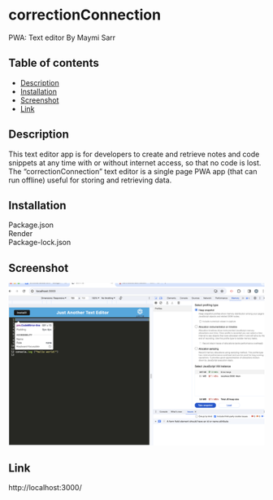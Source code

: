 # correctionConnection
PWA: Text editor
By Maymi Sarr


## Table of contents
- [Description](#description)
- [Installation](#installation)
- [Screenshot](#screenshot)
- [Link](#link)

## Description
This text editor app is for developers to create and retrieve notes and code snippets at any time with or without internet access, so that no code is lost. The “correctionConnection” text editor is a single page PWA app (that can run offline) useful for storing and retrieving data.

## Installation
<div>Package.json</div>
<div>Render</div>
<div>Package-lock.json</div>

## Screenshot
![](./JATEscreenshot.png)

## Link
http://localhost:3000/
